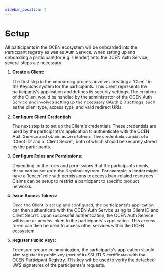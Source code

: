```yaml
---
sidebar_position: 4
---
```

# Setup

All participants in the OCEN ecosystem will be onboarded into the Participant registry as well as Auth Service.
When setting up and onboarding a participant(for e.g. a lender) onto the OCEN Auth Service, several steps are necessary:

1. **Create a Client:**
   
    The first step in the onboarding process involves creating a 'Client' in the Keycloak system for the participants. This Client represents the participants's application and defines its security settings. The creation of the Client would be handled by the administrator of the OCEN Auth Service and involves setting up the necessary OAuth 2.0 settings, such as the client type, access type, and valid redirect URIs.

2. **Configure Client Credentials:**

    The next step is to set up the Client's credentials. These credentials are used by the participants's application to authenticate with the OCEN Auth Service and obtain access tokens. The credentials consist of a 'Client ID' and a 'Client Secret', both of which should be securely stored by the participants.

3. **Configure Roles and Permissions:**

    Depending on the roles and permissions that the participants needs, these can be set up in the Keycloak system. For example, a lender might have a 'lender' role with permissions to access loan-related resources. Claims can be setup to restrict a participant to specific product networks.

4. **Issue Access Tokens:**

    Once the Client is set up and configured, the participants's application can then authenticate with the OCEN Auth Service using its Client ID and Client Secret. Upon successful authentication, the OCEN Auth Service will issue an access token to the participants's application. This access token can then be used to access other services within the OCEN ecosystem.

5. **Register Public Keys:**

    To ensure secure communication, the participants's application should also register its public key (part of its SSL/TLS certificate) with the OCEN Participant Registry. This key will be used to verify the detached JWS signatures of the participants's requests.
